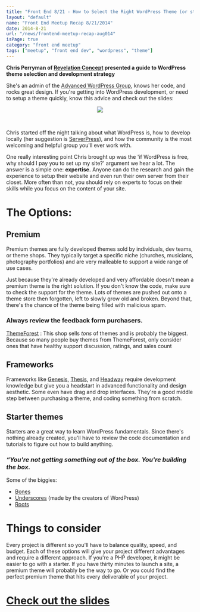 ```yaml
---
title: "Front End 8/21 - How to Select the Right WordPress Theme (or start building your own)"
layout: "default"
name: "Front End Meetup Recap 8/21/2014"
date: 2014-8-21
url: "/news/frontend-meetup-recap-aug014"
isPage: true
category: "front end meetup"
tags: ["meetup", "front end dev", "wordpress", "theme"]
---
```


__Chris Perryman of [Revelation Concept](http://revelationconcept.com) presented a guide to WordPress theme selection and development strategy__

She's an admin of the [Advanced WordPress Group](https://www.facebook.com/groups/advancedwp/), knows her code, and rocks great design. If you're getting into WordPress development, or need to setup a theme quickly, know this advice and check out the slides:

<div style="text-align:center">
  <img src="/img/frontend-meetup-8-20.jpg">
</div>

&nbsp;

Chris started off the night talking about what WordPress is, how to develop locally (her suggestion is [ServerPress](http://serverpress.com/)), and how the community is the most welcoming and helpful group you'll ever work with.

One really interesting point Chris brought up was the 'if WordPress is free, why should I pay you to set up my site?' argument we hear a lot. The answer is a simple one: __expertise.__ Anyone can do the research and gain the experience to setup their website and even run their own server from their closet. More often than not, you should rely on experts to focus on their skills while you focus on the content of your site.

# The Options:

## Premium

Premium themes are fully developed themes sold by individuals, dev teams, or theme shops. They typically target a specific niche (churches, musicians, photography portfolios) and are very malleable to support a wide range of use cases. 

Just because they're already developed and very affordable doesn't mean a premium theme is the right solution. If you don't know the code, make sure to check the support for the theme. Lots of themes are pushed out onto a theme store then forgotten, left to slowly grow old and broken. Beyond that, there's the chance of the theme being filled with malicious spam. 

### Always review the feedback form purchasers.

[ThemeForest](http://themeforest.net) : This shop sells _tons_ of themes and is probably the biggest. Because so many people buy themes from ThemeForest, only consider ones that have healthy support discussion, ratings, and sales count

## Frameworks

Frameworks like [Genesis](http://my.studiopress.com/themes/genesis/), [Thesis](http://diythemes.com/), and [Headway](http://headwaythemes.com/) require development knowledge but give you a headstart in advanced functionality and design aesthetic. Some even have drag and drop interfaces. They're a good middle step between purchasing a theme, and coding something from scratch.

## Starter themes

Starters are a great way to learn WordPress fundamentals. Since there's nothing already created, you'll have to review the code documentation and tutorials to figure out how to build anything.
### _&ldquo;You're not getting something out of the box. You're building the box._
Some of the biggies: 
- [Bones](http://themble.com/bones/)
- [Underscores](http://underscores.me/) (made by the creators of WordPress)
- [Roots](http://roots.io/)

# Things to consider

Every project is different so you'll have to balance quality, speed, and budget. Each of these options will give your project different advantages and require a different approach. 
If you're a PHP developer, it might be easier to go with a starter. If you have thirty minutes to launch a site, a premium theme will probably be the way to go. Or you could find the perfect premium theme that hits every deliverable of your project. 

# [Check out the slides](http://revelationconcept.com/presentations/choosing-right-wordpress-theme)